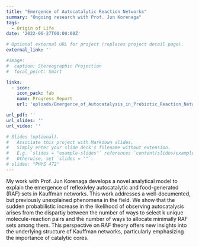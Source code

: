 ```yaml
---
title: "Emergence of Autocatalytic Reaction Networks"
summary: "Ongoing research with Prof. Jun Korenaga"
tags:
  - Origin of Life
date: '2022-06-27T00:00:00Z'

# Optional external URL for project (replaces project detail page).
external_link: ''

#image: 
#  caption: Stereographic Projection
#  focal_point: Smart

links:
  - icon: 
    icon_pack: fab
    name: Progress Report
    url: 'uploads/Emergence_of_Autocatalysis_in_Prebiotic_Reaction_Networks_10_29_24.pdf'

url_pdf: ''
url_slides: ''
url_video: ''

# Slides (optional).
#   Associate this project with Markdown slides.
#   Simply enter your slide deck's filename without extension.
#   E.g. `slides = "example-slides"` references `content/slides/example-slides.md`.
#   Otherwise, set `slides = ""`.
# slides: "PHYS 472"
---
```


My work with Prof. Jun Korenaga develops a novel analytical model to explain the emergence of reflexivley autocatalytic and food-generated (RAF) sets in Kauffman networks. This work addresses a well-documented, but previously unexplained phenomena in the field. We show that the sudden probabilistic increase in the likelihood of observing autocatalysis arises from the dispartiy between the number of ways to select k unique molecule-reaction pairs and the number of ways to allocate minimally RAF sets among them.  This perspective on RAF theory offers new insights into the underlying structure
of Kauffman networks, particularly emphasizing the importance of catalytic cores.
